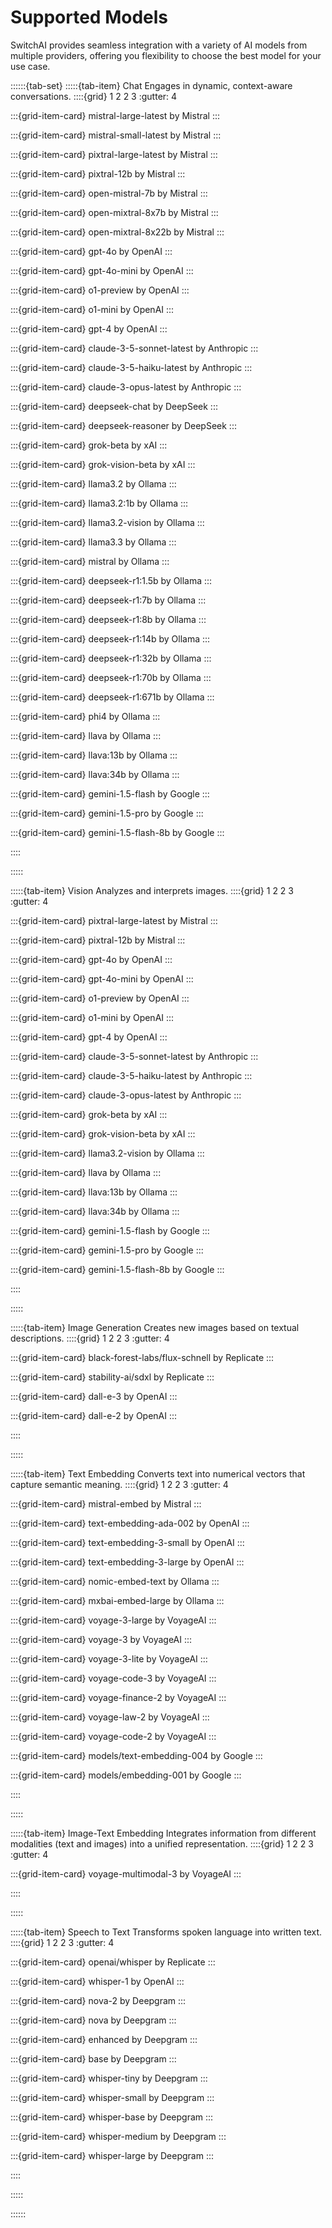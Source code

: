 # Supported Models

SwitchAI provides seamless integration with a variety of AI models from multiple providers, offering you flexibility to choose the best model for your use case.

::::::{tab-set}
:::::{tab-item} Chat
Engages in dynamic, context-aware conversations.
::::{grid} 1 2 2 3
:gutter: 4

:::{grid-item-card} mistral-large-latest
by Mistral
:::

:::{grid-item-card} mistral-small-latest
by Mistral
:::

:::{grid-item-card} pixtral-large-latest
by Mistral
:::

:::{grid-item-card} pixtral-12b
by Mistral
:::

:::{grid-item-card} open-mistral-7b
by Mistral
:::

:::{grid-item-card} open-mixtral-8x7b
by Mistral
:::

:::{grid-item-card} open-mixtral-8x22b
by Mistral
:::

:::{grid-item-card} gpt-4o
by OpenAI
:::

:::{grid-item-card} gpt-4o-mini
by OpenAI
:::

:::{grid-item-card} o1-preview
by OpenAI
:::

:::{grid-item-card} o1-mini
by OpenAI
:::

:::{grid-item-card} gpt-4
by OpenAI
:::

:::{grid-item-card} claude-3-5-sonnet-latest
by Anthropic
:::

:::{grid-item-card} claude-3-5-haiku-latest
by Anthropic
:::

:::{grid-item-card} claude-3-opus-latest
by Anthropic
:::

:::{grid-item-card} deepseek-chat
by DeepSeek
:::

:::{grid-item-card} deepseek-reasoner
by DeepSeek
:::

:::{grid-item-card} grok-beta
by xAI
:::

:::{grid-item-card} grok-vision-beta
by xAI
:::

:::{grid-item-card} llama3.2
by Ollama
:::

:::{grid-item-card} llama3.2:1b
by Ollama
:::

:::{grid-item-card} llama3.2-vision
by Ollama
:::

:::{grid-item-card} llama3.3
by Ollama
:::

:::{grid-item-card} mistral
by Ollama
:::

:::{grid-item-card} deepseek-r1:1.5b
by Ollama
:::

:::{grid-item-card} deepseek-r1:7b
by Ollama
:::

:::{grid-item-card} deepseek-r1:8b
by Ollama
:::

:::{grid-item-card} deepseek-r1:14b
by Ollama
:::

:::{grid-item-card} deepseek-r1:32b
by Ollama
:::

:::{grid-item-card} deepseek-r1:70b
by Ollama
:::

:::{grid-item-card} deepseek-r1:671b
by Ollama
:::

:::{grid-item-card} phi4
by Ollama
:::

:::{grid-item-card} llava
by Ollama
:::

:::{grid-item-card} llava:13b
by Ollama
:::

:::{grid-item-card} llava:34b
by Ollama
:::

:::{grid-item-card} gemini-1.5-flash
by Google
:::

:::{grid-item-card} gemini-1.5-pro
by Google
:::

:::{grid-item-card} gemini-1.5-flash-8b
by Google
:::

::::

:::::

:::::{tab-item} Vision
Analyzes and interprets images.
::::{grid} 1 2 2 3
:gutter: 4

:::{grid-item-card} pixtral-large-latest
by Mistral
:::

:::{grid-item-card} pixtral-12b
by Mistral
:::

:::{grid-item-card} gpt-4o
by OpenAI
:::

:::{grid-item-card} gpt-4o-mini
by OpenAI
:::

:::{grid-item-card} o1-preview
by OpenAI
:::

:::{grid-item-card} o1-mini
by OpenAI
:::

:::{grid-item-card} gpt-4
by OpenAI
:::

:::{grid-item-card} claude-3-5-sonnet-latest
by Anthropic
:::

:::{grid-item-card} claude-3-5-haiku-latest
by Anthropic
:::

:::{grid-item-card} claude-3-opus-latest
by Anthropic
:::

:::{grid-item-card} grok-beta
by xAI
:::

:::{grid-item-card} grok-vision-beta
by xAI
:::

:::{grid-item-card} llama3.2-vision
by Ollama
:::

:::{grid-item-card} llava
by Ollama
:::

:::{grid-item-card} llava:13b
by Ollama
:::

:::{grid-item-card} llava:34b
by Ollama
:::

:::{grid-item-card} gemini-1.5-flash
by Google
:::

:::{grid-item-card} gemini-1.5-pro
by Google
:::

:::{grid-item-card} gemini-1.5-flash-8b
by Google
:::

::::

:::::

:::::{tab-item} Image Generation
Creates new images based on textual descriptions.
::::{grid} 1 2 2 3
:gutter: 4

:::{grid-item-card} black-forest-labs/flux-schnell
by Replicate
:::

:::{grid-item-card} stability-ai/sdxl
by Replicate
:::

:::{grid-item-card} dall-e-3
by OpenAI
:::

:::{grid-item-card} dall-e-2
by OpenAI
:::

::::

:::::

:::::{tab-item} Text Embedding
Converts text into numerical vectors that capture semantic meaning.
::::{grid} 1 2 2 3
:gutter: 4

:::{grid-item-card} mistral-embed
by Mistral
:::

:::{grid-item-card} text-embedding-ada-002
by OpenAI
:::

:::{grid-item-card} text-embedding-3-small
by OpenAI
:::

:::{grid-item-card} text-embedding-3-large
by OpenAI
:::

:::{grid-item-card} nomic-embed-text
by Ollama
:::

:::{grid-item-card} mxbai-embed-large
by Ollama
:::

:::{grid-item-card} voyage-3-large
by VoyageAI
:::

:::{grid-item-card} voyage-3
by VoyageAI
:::

:::{grid-item-card} voyage-3-lite
by VoyageAI
:::

:::{grid-item-card} voyage-code-3
by VoyageAI
:::

:::{grid-item-card} voyage-finance-2
by VoyageAI
:::

:::{grid-item-card} voyage-law-2
by VoyageAI
:::

:::{grid-item-card} voyage-code-2
by VoyageAI
:::

:::{grid-item-card} models/text-embedding-004
by Google
:::

:::{grid-item-card} models/embedding-001
by Google
:::

::::

:::::

:::::{tab-item} Image-Text Embedding
Integrates information from different modalities (text and images) into a unified representation.
::::{grid} 1 2 2 3
:gutter: 4

:::{grid-item-card} voyage-multimodal-3
by VoyageAI
:::

::::

:::::

:::::{tab-item} Speech to Text
Transforms spoken language into written text.
::::{grid} 1 2 2 3
:gutter: 4

:::{grid-item-card} openai/whisper
by Replicate
:::

:::{grid-item-card} whisper-1
by OpenAI
:::

:::{grid-item-card} nova-2
by Deepgram
:::

:::{grid-item-card} nova
by Deepgram
:::

:::{grid-item-card} enhanced
by Deepgram
:::

:::{grid-item-card} base
by Deepgram
:::

:::{grid-item-card} whisper-tiny
by Deepgram
:::

:::{grid-item-card} whisper-small
by Deepgram
:::

:::{grid-item-card} whisper-base
by Deepgram
:::

:::{grid-item-card} whisper-medium
by Deepgram
:::

:::{grid-item-card} whisper-large
by Deepgram
:::

::::

:::::

::::::